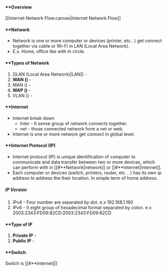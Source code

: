 #### **Overview

[[Internet Network Flow.canvas|Internet Network Flow]]

#### **Network
- Network is one or more computer or devices (printer, etc.. ) get connect together via cable or Wi-Fi in LAN (Local Area Network).
- E.x. Home, office like with in circle.

#### **Types of Network
1. [[LAN (Local Area Network)|LAN]] -
2. **WAN ()** -
3. MAN () -
4. **WAP ()** -
5. VLAN () -

#### **Internet

- Internet break down
	- Inter - It sense group of network connects together. 
	- net - those connected network form a net or web. 
- Internet is one or more network get connect in global level.
#### **Internet Protocol (IP)

- Internet protocol (IP) is unique identification of computer to communicate and data transfer between two or more devices, which can perform with in [[#**Network|network]] or [[#**Internet|internet]].
- Each computer or devices (switch, printers, router, etc .. ) has its own ip address to address the their location. In simple term of home address.

##### **IP Version**
1. IPv4 - Four number are separated by dot. e.x 192.168.1.160 
2. IPv6 - It eight group of hexadecimal format separated by colon. 
	e.x 2003:2343:FD09:82CD:2003:2343:FD09:82CD
#### **Type of IP
1. **Private IP** -
2. **Public IP** -  

#### **Switch

Switch is [[#**Internet]|]




